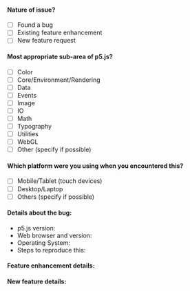 <!--
Hi there! 

PLEASE NOTE: The github issues are for bugs and feature requests for the p5.js library itself. If you have a general question or bug programming with p5.js please post it in the p5.js forum: https://forum.processing.org/two/.

To check any option, replace the "[ ]" with a "[x]". Be sure to check out how it looks in the Preview tab! Feel free to remove any portion of the template that is not relevant for your issue.
-->

#### Nature of issue?

- [ ] Found a bug
- [ ] Existing feature enhancement
- [ ] New feature request

#### Most appropriate sub-area of p5.js?

- [ ] Color
- [ ] Core/Environment/Rendering
- [ ] Data
- [ ] Events
- [ ] Image
- [ ] IO
- [ ] Math
- [ ] Typography
- [ ] Utilities
- [ ] WebGL
- [ ] Other (specify if possible)

#### Which platform were you using when you encountered this?

- [ ] Mobile/Tablet (touch devices)
- [ ] Desktop/Laptop
- [ ] Others (specify if possible)

#### Details about the bug: 

- p5.js version: <!-- You can first this in the first line of the p5.js file -->
- Web browser and version: <!-- In the address bar, on Chrome enter "chrome://version", on Firefox enter "about:support". On Safari, use "About Safari". -->
- Operating System: <!-- Ex: Windows/MacOSX/Linux along with version -->
- Steps to reproduce this:
<!-- Include a simple code snippet that demonstrates the problem, along with any console errors produced. If this isn't possible, then simply describe the issue as best you can! -->

<!-- If you want to enhance an existing feature, please describe here, otherwise remove this section -->
#### Feature enhancement details:


<!-- If you want to request a new feature, please describe here, otherwise remove this section -->
#### New feature details:

